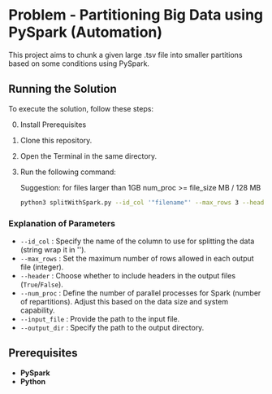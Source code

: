# Problem - Partitioning Big Data using PySpark (Automation)

This project aims to chunk a given large .tsv file into smaller partitions based on some conditions using PySpark.

## Running the Solution

To execute the solution, follow these steps:

0. Install Prerequisites
1. Clone this repository.
2. Open the Terminal in the same directory.
3. Run the following command:

   Suggestion: for files larger than 1GB num_proc >= file_size MB / 128 MB

   ```bash
   python3 splitWithSpark.py --id_col '"filename"' --max_rows 3 --header True --num_proc 5 --input_file input_dir/your_tsv_file_name.tsv --output_dir output_dir/output_folder
   ```

### Explanation of Parameters

- `--id_col` : Specify the name of the column to use for splitting the data (string wrap it in '').
- `--max_rows` : Set the maximum number of rows allowed in each output file (integer).
- `--header` : Choose whether to include headers in the output files (`True`/`False`).
- `--num_proc` : Define the number of parallel processes for Spark (number of repartitions). Adjust this based on the data size and system capability.
- `--input_file` : Provide the path to the input file.
- `--output_dir` : Specify the path to the output directory.

## Prerequisites

- **PySpark**
- **Python**
